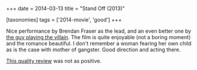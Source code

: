 +++
date = 2014-03-13
title = "Stand Off (2013)"

[taxonomies]
tags = ['2014-movie', 'good']
+++

Nice performance by Brendan Fraser as the lead, and an even better one
by [the guy playing the villain]. The film is quite enjoyable (not a
boring moment) and the romance beautiful. I don\'t remember a woman
fearing her own child as is the case with mother of gangster. Good
direction and acting there.

[This quality review] was not as positive.

  [the guy playing the villain]: http://en.wikipedia.org/wiki/David_O'Hara
  [This quality review]: http://blogs.indiewire.com/theplaylist/review-stand-off-is-an-insufferable-comic-take-on-the-british-gangster-movie-20130221
